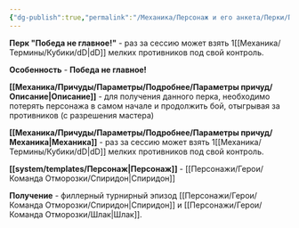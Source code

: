 ```yaml
---
{"dg-publish":true,"permalink":"/Механика/Персонаж и его анкета/Перки/Победа не главное!/","noteIcon":"","created":"2025-09-07T13:19:25.774+03:00","updated":"2025-09-03T23:57:49.907+03:00"}
---
```


**Перк "Победа не главное!"** - раз за сессию может взять 1[[Механика/Термины/Кубики/dD\|dD]] мелких противников под свой контроль.  

**Особенность** - **Победа не главное!**

**[[Механика/Причуды/Параметры/Подробнее/Параметры причуд/Описание\|Описание]]** - для получения данного перка, необходимо потерять персонажа в самом начале и продолжить бой, отыгрывая за противников (с разрешения мастера)

**[[Механика/Причуды/Параметры/Подробнее/Параметры причуд/Механика\|Механика]]** - раз за сессию может взять 1[[Механика/Термины/Кубики/dD\|dD]] мелких противников под свой контроль.  

**[[system/templates/Персонаж\|Персонаж]]** - [[Персонажи/Герои/Команда Отморозки/Спиридон\|Спиридон]]

**Получение** - филлерный турнирный эпизод [[Персонажи/Герои/Команда Отморозки/Спиридон\|Спиридон]] и [[Персонажи/Герои/Команда Отморозки/Шлак\|Шлак]]. 